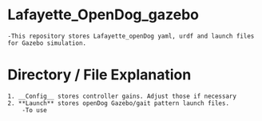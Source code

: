 # Lafayette_OpenDog_gazebo
	-This repository stores Lafayette_openDog yaml, urdf and launch files for Gazebo simulation. 

# Directory / File Explanation
	1. __Config__ stores controller gains. Adjust those if necessary
	2. **Launch** stores openDog Gazebo/gait pattern launch files.
		-To use 